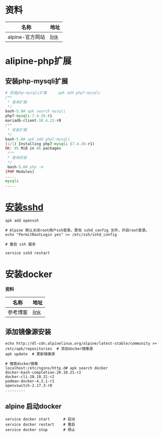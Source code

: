 # 资料

| 名称            | 地址                                 |
| --------------- | ------------------------------------ |
| alpine-官方网站 | [link](https://www.alpinelinux.org/) |

#  alipine-php扩展

##  安装php-mysqli扩展

```php
# 安装php-mysqli扩展     apk add php7-mysqli
/**
 * 查询扩展
 */
bash-5.0# apk search mysqli  
php7-mysqli-7.4.26-r1
mariadb-client-10.4.22-r0
/**
 * 安装扩展
 */    
bash-5.0# apk add php7-mysqli
(1/1) Installing php7-mysqli (7.4.26-r1)
OK: 95 MiB in 86 packages    
 /**
 * 查询安装
 */   
 bash-5.0# php -m
[PHP Modules]
.....
mysqli
.....
```

# [安装sshd](https://cloud.tencent.com/developer/article/1683604)

```shell
apk add openssh

# Alpine 默认关闭root用户ssh登录。更改 sshd_config 文件，开启root登录。
echo "PermitRootLogin yes" >> /etc/ssh/sshd_config

# 重启 ssh 服务

service sshd restart

```

# 安装docker

**资料**

| 名称     | 地址                                                         |
| -------- | ------------------------------------------------------------ |
| 参考博客 | [link](https://blog.csdn.net/juesystem/article/details/112981830) |

## 添加镜像源安装

```shell
echo http://dl-cdn.alpinelinux.org/alpine/latest-stable/community >> /etc/apk/repositories  # 添加docker镜像源
apk update  # 更新镜像源

# 搜索docker镜像
localhost:/etc/nginx/http.d# apk search docker
docker-bash-completion-20.10.21-r2
docker-cli-20.10.21-r2
podman-docker-4.3.1-r1
openvswitch-2.17.3-r0
.........
```

## alpine 启动docker 

```shell
service docker start      # 启动
service docker restart    # 重启
service docker stop       # 停止
```

